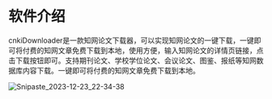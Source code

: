 # 软件介绍
cnkiDownloader是一款知网论文下载器，可以实现知网论文的一键下载，一键即可将付费的知网文章免费下载到本地，使用方便，输入知网论文的详情页链接，点击下载按钮即可。支持期刊论文、学校学位论文、会议论文、图鉴、报纸等知网数据库内容下载。一键即可将付费的知网文章免费下载到本地。

![Snipaste_2023-12-23_22-34-38](https://github.com/Destiny0991/cnkiDownloader-v1.2/assets/63272016/d748c8b3-ec94-4635-8db7-b7db36e8caf8)
